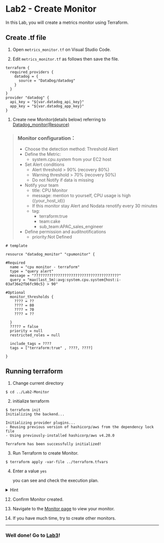 # Lab2 - Create Monitor

In this Lab, you will create a metrics monitor using Terraform.

## Create .tf file
1. Open `metrics_monitor.tf` on Visual Studio Code.

2. Edit `metrics_monitor.tf` as follows then save the file.

``` 
terraform {
  required_providers {
    datadog = {
      source = "DataDog/datadog"
    }
  }
}
provider "datadog" {
  api_key = "${var.datadog_api_key}"
  app_key = "${var.datadog_app_key}"
}
```

1. Create new Monitor(details below) referring to [Datadog_monitor(Resource)](https://registry.terraform.io/providers/DataDog/datadog/latest/docs/resources/monitor)

> ### Monitor configuration：
> - Choose the detection method: Threshold Alert
> - Define the Metric: 
> 	- system.cpu.system from your EC2 host
> - Set Alert conditions
> 	- Alert threshold > 90% (recovery 80%)
> 	- Warning threshold > 70% (recovery 50%)
> 	- Do not Notify if data is missing
> - Notify your team
> 	- title: CPU Monitor
> 	- message: mention to yourself, CPU usage is high {{your_host_id}}
> 	- If this monitor stay Alert and Nodata renotify every 30 minutes
> 	- tag:
> 		- terraform:true
> 		- team:cake
> 		- sub_team:APAC_sales_engineer
> - Define permission and auditnotifications
> 	- priority:Not Defined


```
# template

resource "datadog_monitor" "cpumonitor" {

#Required
  name = "cpu monitor - terraform"
  type = "query alert"
  message = "???????????????????????????????????????"
  query = "max(last_5m):avg:system.cpu.system{host:i-03af36e2fb6fc90c5} > 90"

#Optional
  monitor_thresholds {
    ???? = ??
    ???? = 80
    ???? = 70
    ???? = ??

  }
  ????? = false
  priority = null
  restricted_roles = null

  include_tags = ????
  tags = ["terraform:true" , ????, ????]
  
}
```

## Running terraform

1. Change current directory 
```
$ cd ../Lab2-Monitor
```

2. initialize terraform

```
$ terraform init 
Initializing the backend...

Initializing provider plugins...
- Reusing previous version of hashicorp/aws from the dependency lock file
- Using previously-installed hashicorp/aws v4.20.0

Terraform has been successfully initialized!
```

3. Run Terraform to create Monitor.

```
$ terraform apply -var-file ../terraform.tfvars
```

4.  Enter a value `yes`

	you can see and check the execution plan.

<details>
<summary>Hint</summary>

```
$ terraform apply -var-file ./../terraform.tfvars
datadog_monitor.cpumonitor: Refreshing state... [id=74529286]

Terraform used the selected providers to generate the following execution plan. Resource actions are indicated with the following symbols:
  + create

  # datadog_monitor.cpumonitor2 will be created
  + resource "datadog_monitor" "cpumonitor" {
      + evaluation_delay    = (known after apply)
      + id                  = (known after apply)
      + include_tags        = true
      + message             = <<-EOT
            @jane.doe@datadoghq.com
            CPU usage is high host:{{host.name}}
        EOT
      + name                = "cpu monitor - terraform"
      + new_host_delay      = 300
      + notify_audit        = false
      + notify_no_data      = false
      + query               = "max(last_5m):avg:system.cpu.system{host:i-03af36e2fb6fc90c5} > 90"
      + require_full_window = true
      + tags                = [
          + "sub_team:apac_salesEngineer",
          + "team:cake",
          + "terraform:true",
        ]
      + type                = "query alert"

      + monitor_thresholds {
          + critical          = "90"
          + critical_recovery = "80"
          + warning           = "70"
          + warning_recovery  = "50"
        }
    }

Plan: 1 to add, 0 to change, 0 to destroy.
  Do you want to perform these actions?
  Terraform will perform the actions described above.
  Only 'yes' will be accepted to approve.

  Enter a value: yes

```
</details>

12. Confirm Monitor created.

13. Navigate to the [Monitor page](https://app.datadoghq.com/monitors/manage) to view your monitor.

14. If you have much time, try to create other monitors.

---
### Well done! Go to [Lab3](./../Lab3-Synthetics/README.md)!
